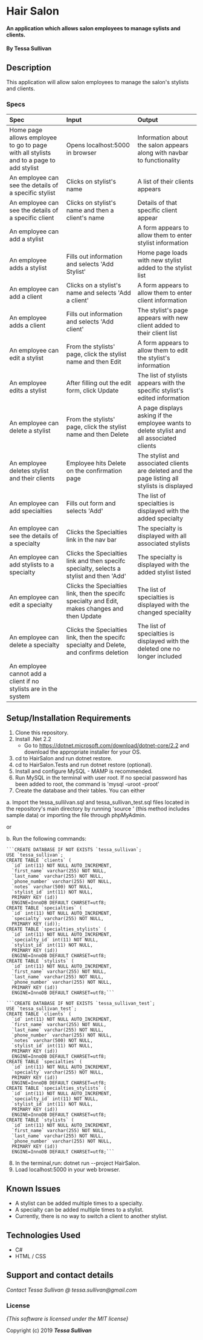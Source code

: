 # Hair Salon

#### An application which allows salon employees to manage sylists and clients.

#### By **Tessa Sullivan**

## Description
This application will allow salon employees to manage the salon's stylists and clients.


### Specs
| Spec | Input | Output |
| :-------------     | :------------- | :------------- |
| Home page allows employee to go to page with all stylists and to a page to add stylist | Opens localhost:5000 in browser | Information about the salon appears along with navbar to functionality|
| An employee can see the details of a specific stylist | Clicks on stylist's name | A list of their clients appears |
| An employee can see the details of a specific client | Clicks on stylist's name and then a client's name | Details of that specific client appear |
| An employee can add a stylist | | A form appears to allow them to enter stylist information | 
| An employee adds a stylist | Fills out information and selects 'Add Stylist' | Home page loads with new stylist added to the stylist list |
| An employee can add a client | Clicks on a stylist's name and selects 'Add a client' | A form appears to allow them to enter client information | 
| An employee adds a client | Fills out information and selects 'Add client'| The stylist's page appears with new client added to their client list |
| An employee can edit a stylist | From the stylists' page, click the stylist name and then Edit | A form appears to allow them to edit the stylist's information|
| An employee edits a stylist | After filling out the edit form, click Update | The list of stylists appears with the specific stylist's edited information |
| An employee can delete a stylist | From the stylists' page, click the stylist name and then Delete | A page displays asking if the employee wants to delete stylist and all associated clients|
| An employee deletes stylist and their clients | Employee hits Delete on the confirmation page | The stylist and associated clients are deleted and the page listing all stylists is displayed |
| An employee can add specialties | Fills out form and selects 'Add' | The list of specialties is displayed with the added specialty|
| An employee can see the details of a specialty | Clicks the Specialties link in the nav bar | The specialty is displayed with all associated stylists|
| An employee can add stylists to a specialty | Clicks the Specialties link and then specifc specialty, selects a stylist and then 'Add'| The specialty is displayed with the added stylist listed |
| An employee can edit a specialty | Clicks the Specialties link, then the specifc specialty and Edit, makes changes and then Update | The list of specialties is displayed with the changed speciality|
| An employee can delete a specialty | Clicks the Specialties link, then the specifc specialty and Delete, and confirms deletion | The list of specialties is displayed with the deleted one no longer included | 
| An employee cannot add a client if no stylists are in the system|


## Setup/Installation Requirements


1. Clone this repository.
2. Install .Net 2.2 
    * Go to https://dotnet.microsoft.com/download/dotnet-core/2.2 and download the appropriate installer for your OS.
3. cd to HairSalon and run dotnet restore.
4. cd to HairSalon.Tests and run dotnet restore (optional).
5. Install and configure MySQL - MAMP is recommended.
6. Run MySQL in the terminal with user root.  If no special password has been added to root, the command is 'mysql -uroot -proot'
7. Create the database and their tables.  You can either  

  a. Import the tessa_sullilvan.sql and tessa_sullivan_test.sql files located in the repository's main directory by running 'source <file>' (this method includes sample data) or importing the file through phpMyAdmin.
   
  or 
  
  b. Run the following commands:
  
    ```CREATE DATABASE IF NOT EXISTS `tessa_sullivan`;  
    USE `tessa_sullivan`;   
    CREATE TABLE `clients` (  
      `id` int(11) NOT NULL AUTO_INCREMENT,
      `first_name` varchar(255) NOT NULL,
      `last_name` varchar(255) NOT NULL,
      `phone_number` varchar(255) NOT NULL,
      `notes` varchar(500) NOT NULL,
      `stylist_id` int(11) NOT NULL,  
      PRIMARY KEY (id))
      ENGINE=InnoDB DEFAULT CHARSET=utf8;
    CREATE TABLE `specialties` (
      `id` int(11) NOT NULL AUTO_INCREMENT,
      `specialty` varchar(255) NOT NULL,
      PRIMARY KEY (id));
    CREATE TABLE `specialties_stylists` (
      `id` int(11) NOT NULL AUTO_INCREMENT,
      `specialty_id` int(11) NOT NULL,
      `stylist_id` int(11) NOT NULL,
      PRIMARY KEY (id))
      ENGINE=InnoDB DEFAULT CHARSET=utf8;
    CREATE TABLE `stylists` (
      `id` int(11) NOT NULL AUTO_INCREMENT,
      `first_name` varchar(255) NOT NULL,
      `last_name` varchar(255) NOT NULL,
      `phone_number` varchar(255) NOT NULL, 
      PRIMARY KEY (id))
      ENGINE=InnoDB DEFAULT CHARSET=utf8;```

    ```CREATE DATABASE IF NOT EXISTS `tessa_sullivan_test`;
    USE `tessa_sullivan_test`;
    CREATE TABLE `clients` (
      `id` int(11) NOT NULL AUTO_INCREMENT,
      `first_name` varchar(255) NOT NULL,
      `last_name` varchar(255) NOT NULL,
      `phone_number` varchar(255) NOT NULL,
      `notes` varchar(500) NOT NULL,
      `stylist_id` int(11) NOT NULL,  
      PRIMARY KEY (id))
      ENGINE=InnoDB DEFAULT CHARSET=utf8;
    CREATE TABLE `specialties` (
      `id` int(11) NOT NULL AUTO_INCREMENT,
      `specialty` varchar(255) NOT NULL,
      PRIMARY KEY (id))
      ENGINE=InnoDB DEFAULT CHARSET=utf8;
    CREATE TABLE `specialties_stylists` (
      `id` int(11) NOT NULL AUTO_INCREMENT,
      `specialty_id` int(11) NOT NULL,
      `stylist_id` int(11) NOT NULL,
      PRIMARY KEY (id))
      ENGINE=InnoDB DEFAULT CHARSET=utf8;
    CREATE TABLE `stylists` (
      `id` int(11) NOT NULL AUTO_INCREMENT,
      `first_name` varchar(255) NOT NULL,
      `last_name` varchar(255) NOT NULL,
      `phone_number` varchar(255) NOT NULL, 
      PRIMARY KEY (id))
      ENGINE=InnoDB DEFAULT CHARSET=utf8;```

8. In the terminal,run: dotnet run --project HairSalon.
9. Load localhost:5000 in your web browser.


## Known Issues
* A stylist can be added multiple times to a specialty.
* A specialty can be added multiple times to a stylist.
* Currently, there is no way to switch a client to another stylist.

## Technologies Used

* C#
* HTML / CSS

## Support and contact details

_Contact Tessa Sullivan @ tessa.sullivan@gmail.com_

### License

*{This software is licensed under the MIT license}*

Copyright (c) 2019 **_Tessa Sullivan_**
